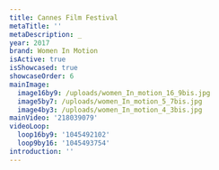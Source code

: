 ```yaml
---
title: Cannes Film Festival
metaTitle: ''
metaDescription: _
year: 2017
brand: Women In Motion
isActive: true
isShowcased: true
showcaseOrder: 6
mainImage:
  image16by9: /uploads/women_In_motion_16_9bis.jpg
  image5by7: /uploads/women_In_motion_5_7bis.jpg
  image4by3: /uploads/women_In_motion_4_3bis.jpg
mainVideo: '218039079'
videoLoop:
  loop16by9: '1045492102'
  loop9by16: '1045493754'
introduction: ''
---
```


